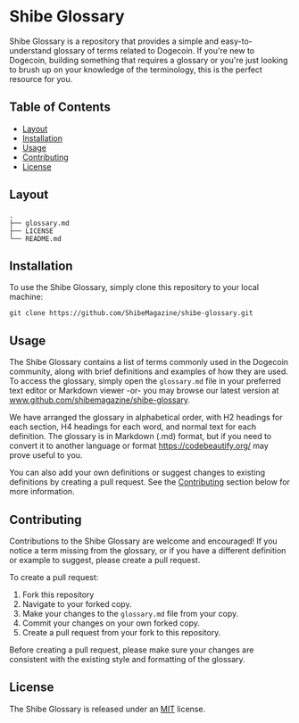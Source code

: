 Shibe Glossary
==============

Shibe Glossary is a repository that provides a simple and easy-to-understand glossary of terms related to Dogecoin. If you're new to Dogecoin, building something that requires a glossary or you're just looking to brush up on your knowledge of the terminology, this is the perfect resource for you.

Table of Contents
-----------------

*   [Layout](#directory-layout)
*   [Installation](#installation)
*   [Usage](#usage)
*   [Contributing](#contributing)
*   [License](#license)

Layout
------
    .
    ├── glossary.md
    ├── LICENSE
    └── README.md

Installation
------------

To use the Shibe Glossary, simply clone this repository to your local machine:

`git clone https://github.com/ShibeMagazine/shibe-glossary.git`

Usage
-----

The Shibe Glossary contains a list of terms commonly used in the Dogecoin community, along with brief definitions and examples of how they are used. To access the glossary, simply open the `glossary.md` file in your preferred text editor or Markdown viewer -or- you may browse our latest version at www.github.com/shibemagazine/shibe-glossary.

We have arranged the glossary in alphabetical order, with H2 headings for each section, H4 headings for each word, and normal text for each definition. The glossary is in Markdown (.md) format, but if you need to convert it to another language or format  https://codebeautify.org/ may prove useful to you.

You can also add your own definitions or suggest changes to existing definitions by creating a pull request. See the [Contributing](#contributing) section below for more information.

Contributing
------------

Contributions to the Shibe Glossary are welcome and encouraged! If you notice a term missing from the glossary, or if you have a different definition or example to suggest, please create a pull request.

To create a pull request:

1.  Fork this repository
2.  Navigate to your forked copy. 
3.  Make your changes to the `glossary.md` file from your copy.
4.  Commit your changes on your own forked copy.
5.  Create a pull request from your fork to this repository.

Before creating a pull request, please make sure your changes are consistent with the existing style and formatting of the glossary.

License
-------

The Shibe Glossary is released under an [MIT](LICENSE.md) license.
